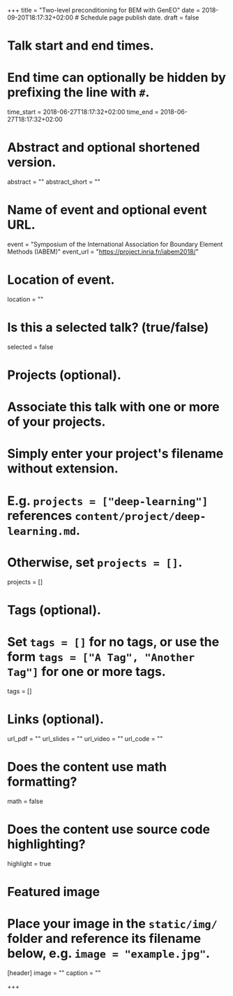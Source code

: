 +++
title = "Two-level preconditioning for BEM with GenEO"
date = 2018-09-20T18:17:32+02:00  # Schedule page publish date.
draft = false

# Talk start and end times.
#   End time can optionally be hidden by prefixing the line with `#`.
time_start = 2018-06-27T18:17:32+02:00
time_end = 2018-06-27T18:17:32+02:00

# Abstract and optional shortened version.
abstract = ""
abstract_short = ""

# Name of event and optional event URL.
event = "Symposium of the International Association for Boundary Element Methods (IABEM)"
event_url = "https://project.inria.fr/iabem2018/"

# Location of event.
location = ""

# Is this a selected talk? (true/false)
selected = false

# Projects (optional).
#   Associate this talk with one or more of your projects.
#   Simply enter your project's filename without extension.
#   E.g. `projects = ["deep-learning"]` references `content/project/deep-learning.md`.
#   Otherwise, set `projects = []`.
projects = []

# Tags (optional).
#   Set `tags = []` for no tags, or use the form `tags = ["A Tag", "Another Tag"]` for one or more tags.
tags = []

# Links (optional).
url_pdf = ""
url_slides = ""
url_video = ""
url_code = ""

# Does the content use math formatting?
math = false

# Does the content use source code highlighting?
highlight = true

# Featured image
# Place your image in the `static/img/` folder and reference its filename below, e.g. `image = "example.jpg"`.
[header]
image = ""
caption = ""

+++
